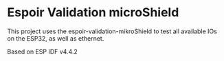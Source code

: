 # Espoir Validation microShield
This project uses the espoir-validation-mikroShield to test all available IOs on the ESP32, as well as ethernet.

Based on ESP IDF v4.4.2